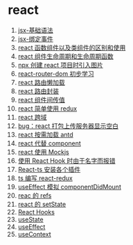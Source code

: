 <!--
 * @Descripttion: react 导航
 * @Author: tom-z(spirit108@foxmail.com)
 * @Date: 2020-02-10 08:36:08
 * @LastEditors: tom-z(spirit108@foxmail.com)
 * @LastEditTime: 2020-11-25 10:53:39
--> 
# react
1. [jsx-基础语法](./1910/191001.md)
2. [jsx-绑定事件](./1910/191002.md)
3. [react 函数组件以及类组件的区别和使用](./1910/191003.md)
4. [react 组件生命周期和生命周期函数](./1910/191004.md)
5. [npx 创建 react 项目时引入图片](./1912/191201.md)
6. [react-router-dom 初步学习](./1912/191202.md)
7. [react 路由懒加载](./1912/191203.md)
8. [react 路由封装](./1912/191204.md)
9. [react 组件间传值](./1912/191205.md)
10. [react 简单使用 redux](./1912/191206.md)
11. [react 跨域](./1912/191207.md)
12. [bug：react 打包上传服务器显示空白](./2001/200101.md)
13. [react 按需加载 antd](./2005/200501.md)
14. [react 代替 component](./2006/200601.md)
15. [react 使用 Mockjs](./2006/200602.md)
16. [使用 React Hook 时由于名字而报错](./2009/200901.md)
17. [React-ts 安装各个插件](./2009/200902.md)
18. [ts 编写 react-redux](./2009/200903.md)
19. [useEffect 模拟 componentDidMount](./2010/201001.md)
20. [reac 的 refs](./2010/201002.md)
21. [react 的 setState](./2010/201003.md)
22. [React Hooks](./2011/201101.md)
23. [useState](./2011/201102.md)
24. [useEffect](./2011/201103.md)
25. [useContext](./2011/201104.md)